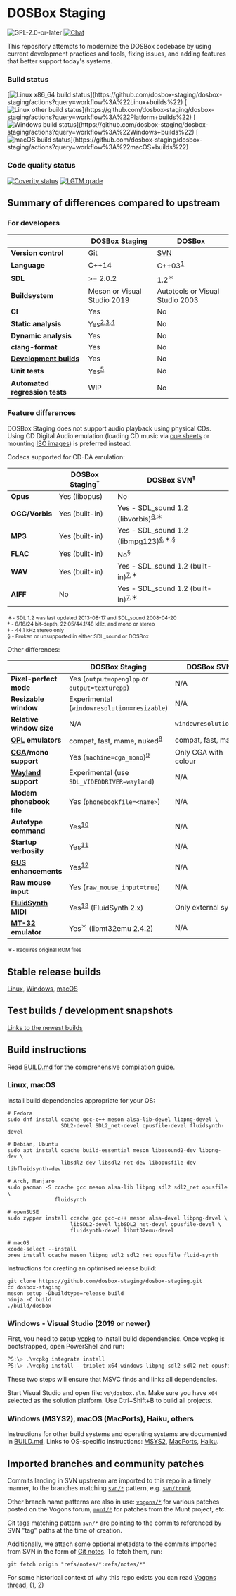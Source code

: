 # DOSBox Staging

![GPL-2.0-or-later](https://img.shields.io/badge/license-GPL--2.0--or--later-blue)
[![Chat](https://img.shields.io/discord/514567252864008206?color=%237289da&logo=discord&logoColor=white&label=discord)](https://discord.gg/WwAg3Xf)

This repository attempts to modernize the DOSBox codebase by using current
development practices and tools, fixing issues, and adding features that better
support today's systems.

### Build status

[![Linux x86\_64 build status](https://img.shields.io/github/workflow/status/dosbox-staging/dosbox-staging/Linux%20builds?label=Linux%20(x86_64))](https://github.com/dosbox-staging/dosbox-staging/actions?query=workflow%3A%22Linux+builds%22)
[![Linux other build status](https://img.shields.io/github/workflow/status/dosbox-staging/dosbox-staging/Platform%20builds?label=Linux%20(ARM,%20S390x))](https://github.com/dosbox-staging/dosbox-staging/actions?query=workflow%3A%22Platform+builds%22)
[![Windows build status](https://img.shields.io/github/workflow/status/dosbox-staging/dosbox-staging/Windows%20builds?label=Windows%20(x86,%20x86_64))](https://github.com/dosbox-staging/dosbox-staging/actions?query=workflow%3A%22Windows+builds%22)
[![macOS build status](https://img.shields.io/github/workflow/status/dosbox-staging/dosbox-staging/macOS%20builds?label=macOS%20(x86_64))](https://github.com/dosbox-staging/dosbox-staging/actions?query=workflow%3A%22macOS+builds%22)

### Code quality status

[![Coverity status](https://img.shields.io/coverity/scan/dosbox-staging)][4]
[![LGTM grade](https://img.shields.io/lgtm/grade/cpp/github/dosbox-staging/dosbox-staging)][3]

## Summary of differences compared to upstream

### For developers

|                                | DOSBox Staging              | DOSBox
|-                               |-                            |-
| **Version control**            | Git                         | [SVN]
| **Language**                   | C++14                       | C++03<sup>[1]</sup>
| **SDL**                        | >= 2.0.2                    | 1.2<sup>＊</sup>
| **Buildsystem**                | Meson or Visual Studio 2019 | Autotools or Visual Studio 2003
| **CI**                         | Yes                         | No
| **Static analysis**            | Yes<sup>[2],[3],[4]</sup>   | No
| **Dynamic analysis**           | Yes                         | No
| **clang-format**               | Yes                         | No
| **[Development builds]**       | Yes                         | No
| **Unit tests**                 | Yes<sup>[5]</sup>           | No
| **Automated regression tests** | WIP                         | No

[SVN]:https://sourceforge.net/projects/dosbox/
[1]:https://sourceforge.net/p/dosbox/patches/283/
[2]:https://github.com/dosbox-staging/dosbox-staging/actions?query=workflow%3A%22Code+analysis%22
[3]:https://lgtm.com/projects/g/dosbox-staging/dosbox-staging/
[4]:https://scan.coverity.com/projects/dosbox-staging
[5]:tests/README.md
[Development builds]:https://dosbox-staging.github.io/downloads/devel/

### Feature differences

DOSBox Staging does not support audio playback using physical CDs.
Using CD Digital Audio emulation (loading CD music via
[cue sheets](https://en.wikipedia.org/wiki/Cue_sheet_(computing)) or
mounting [ISO images](https://en.wikipedia.org/wiki/ISO_image)) is
preferred instead.

Codecs supported for CD-DA emulation:

|                | DOSBox Staging<sup>†</sup> | DOSBox SVN<sup>‡</sup>
|-               |-                           |-
| **Opus**       | Yes (libopus)              | No
| **OGG/Vorbis** | Yes (built-in)             | Yes - SDL\_sound 1.2 (libvorbis)<sup>[6],＊</sup>
| **MP3**        | Yes (built-in)             | Yes - SDL\_sound 1.2 (libmpg123)<sup>[6],＊,§</sup>
| **FLAC**       | Yes (built-in)             | No<sup>§</sup>
| **WAV**        | Yes (built-in)             | Yes - SDL\_sound 1.2 (built-in)<sup>[7],＊</sup>
| **AIFF**       | No                         | Yes - SDL\_sound 1.2 (built-in)<sup>[7],＊</sup>

<sup>＊- SDL 1.2 was last updated 2013-08-17 and SDL\_sound 2008-04-20</sup>\
<sup>† - 8/16/24 bit-depth, 22.05/44.1/48 kHz, and mono or stereo</sup>\
<sup>‡ - 44.1 kHz stereo only</sup>\
<sup>§ - Broken or unsupported in either SDL\_sound or DOSBox</sup>

[6]:https://www.dosbox.com/wiki/MOUNT#Mounting_a_CUE.2FBIN-Pair_as_volume
[7]:https://sourceforge.net/p/dosbox/code-0/HEAD/tree/dosbox/trunk/src/dos/cdrom_image.cpp#l536

Other differences:

|                          | DOSBox Staging                               | DOSBox SVN
|-                         |-                                             |-
| **Pixel-perfect mode**   | Yes (`output=openglpp` or `output=texturepp`)| N/A
| **Resizable window**     | Experimental (`windowresolution=resizable`)  | N/A
| **Relative window size** | N/A                                          | `windowresolution=X%`
| **[OPL] emulators**      | compat, fast, mame, nuked<sup>[8]</sup>      | compat, fast, mame
| **[CGA]/mono support**   | Yes (`machine=cga_mono`)<sup>[9]</sup>       | Only CGA with colour
| **[Wayland] support**    | Experimental (use `SDL_VIDEODRIVER=wayland`) | N/A
| **Modem phonebook file** | Yes (`phonebookfile=<name>`)                 | N/A
| **Autotype command**     | Yes<sup>[10]</sup>                           | N/A
| **Startup verbosity**    | Yes<sup>[11]</sup>                           | N/A
| **[GUS] enhancements**   | Yes<sup>[12]</sup>                           | N/A
| **Raw mouse input**      | Yes (`raw_mouse_input=true`)                 | N/A
| **[FluidSynth][FS] MIDI**| Yes<sup>[13]</sup> (FluidSynth 2.x)          | Only external synths
| **[MT-32] emulator**     | Yes<sup>＊</sup> (libmt32emu 2.4.2)          | N/A

<sup>＊- Requires original ROM files</sup>

[OPL]: https://en.wikipedia.org/wiki/Yamaha_YMF262
[CGA]: https://en.wikipedia.org/wiki/Color_Graphics_Adapter
[Wayland]: https://en.wikipedia.org/wiki/Wayland_(display_server_protocol)
[GUS]:   https://en.wikipedia.org/wiki/Gravis_Ultrasound
[MT-32]: https://en.wikipedia.org/wiki/Roland_MT-32
[FS]:    http://www.fluidsynth.org/
[8]:     https://www.vogons.org/viewtopic.php?f=9&t=37782
[9]:     https://github.com/dosbox-staging/dosbox-staging/commit/ffe3c5ab7fb5e28bae78f07ea987904f391a7cf8
[10]:    https://github.com/dosbox-staging/dosbox-staging/commit/239396fec83dbba6a1eb1a0f4461f4a427d2be38
[11]:    https://github.com/dosbox-staging/dosbox-staging/pull/477
[12]:    https://github.com/dosbox-staging/dosbox-staging/wiki/Gravis-UltraSound-Enhancements
[13]:    https://github.com/dosbox-staging/dosbox-staging/issues/262#issuecomment-734719260

## Stable release builds

[Linux](https://dosbox-staging.github.io/downloads/linux/),
[Windows](https://dosbox-staging.github.io/downloads/windows/),
[macOS](https://dosbox-staging.github.io/downloads/macos/)

## Test builds / development snapshots

[Links to the newest builds](https://dosbox-staging.github.io/downloads/devel/)

## Build instructions

Read [BUILD.md] for the comprehensive compilation guide.

### Linux, macOS

Install build dependencies appropriate for your OS:

``` shell
# Fedora
sudo dnf install ccache gcc-c++ meson alsa-lib-devel libpng-devel \
                 SDL2-devel SDL2_net-devel opusfile-devel fluidsynth-devel
```

``` shell
# Debian, Ubuntu
sudo apt install ccache build-essential meson libasound2-dev libpng-dev \
                 libsdl2-dev libsdl2-net-dev libopusfile-dev libfluidsynth-dev
```

``` shell
# Arch, Manjaro
sudo pacman -S ccache gcc meson alsa-lib libpng sdl2 sdl2_net opusfile \
               fluidsynth
```

``` shell
# openSUSE
sudo zypper install ccache gcc gcc-c++ meson alsa-devel libpng-devel \
                    libSDL2-devel libSDL2_net-devel opusfile-devel \
                    fluidsynth-devel libmt32emu-devel
```

``` shell
# macOS
xcode-select --install
brew install ccache meson libpng sdl2 sdl2_net opusfile fluid-synth
```

Instructions for creating an optimised release build:

``` shell
git clone https://github.com/dosbox-staging/dosbox-staging.git
cd dosbox-staging
meson setup -Dbuildtype=release build
ninja -C build
./build/dosbox
```

### Windows - Visual Studio (2019 or newer)

First, you need to setup [vcpkg] to install build dependencies. Once vcpkg
is bootstrapped, open PowerShell and run:

``` powershell
PS:\> .\vcpkg integrate install
PS:\> .\vcpkg install --triplet x64-windows libpng sdl2 sdl2-net opusfile fluidsynth
```

These two steps will ensure that MSVC finds and links all dependencies.

Start Visual Studio and open file: `vs\dosbox.sln`. Make sure you have `x64`
selected as the solution platform.  Use Ctrl+Shift+B to build all projects.

[vcpkg]: https://github.com/microsoft/vcpkg

### Windows (MSYS2), macOS (MacPorts), Haiku, others

Instructions for other build systems and operating systems are documented
in [BUILD.md]. Links to OS-specific instructions: [MSYS2], [MacPorts],
[Haiku].

[BUILD.md]: BUILD.md
[MSYS2]:    docs/build-windows.md
[MacPorts]: docs/build-macos.md
[Haiku]:    docs/build-haiku.md

## Imported branches and community patches

Commits landing in SVN upstream are imported to this repo in a timely manner,
to the branches matching [`svn/*`] pattern, e.g. [`svn/trunk`].

Other branch name patterns are also in use: [`vogons/*`] for various
patches posted on the Vogons forum, [`munt/*`] for patches from the Munt
project, etc.

Git tags matching pattern `svn/*` are pointing to the commits referenced by SVN
"tag" paths at the time of creation.

Additionally, we attach some optional metadata to the commits imported from SVN
in the form of [Git notes](https://git-scm.com/docs/git-notes). To fetch them,
run:

``` shell
git fetch origin "refs/notes/*:refs/notes/*"
```

For some historical context of why this repo exists you can read
[Vogons thread](https://www.vogons.org/viewtopic.php?p=790065#p790065),
([1](https://imgur.com/a/bnJEZcx), [2](https://imgur.com/a/HnG1Ls4))

[`svn/*`]:     https://github.com/dosbox-staging/dosbox-staging/branches/all?utf8=%E2%9C%93&query=svn%2F
[`svn/trunk`]: https://github.com/dosbox-staging/dosbox-staging/tree/svn/trunk
[`vogons/*`]:  https://github.com/dosbox-staging/dosbox-staging/branches/all?utf8=%E2%9C%93&query=vogons%2F
[`munt/*`]:    https://github.com/dosbox-staging/dosbox-staging/branches/all?utf8=%E2%9C%93&query=munt%2F
